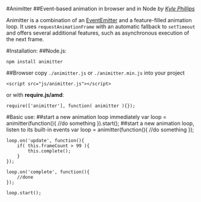 #Animitter
##Event-based animation in browser and in Node
_by [Kyle Phillips](http://haptic-data.com)_

Animitter is a combination of an [EventEmitter](http://nodejs.org/api/events.html#events_class_events_eventemitter) and a feature-filled animation loop.
It uses `requestAnimationFrame` with an automatic fallback to `setTimeout` and offers several
additional features, such as asynchronous execution of the next frame.

#Installation:
##Node.js:

	npm install animitter

##Browser
copy `./animitter.js` or `./animitter.min.js` into your project

	<script src="js/animitter.js"></script>
or with **require.js/amd**:

	require(['animitter'], function( animitter ){});

#Basic use:
##start a new animation loop immediately
	var loop = animitter(function(){
		//do something
	}).start();
##start a new animation loop, listen to its built-in events
	var loop = animitter(function(){
		//do something
	});

	loop.on('update', function(){
		if( this.frameCount > 99 ){
			this.complete();
		}
	});

	loop.on('complete', function(){
		//done
	});

	loop.start();